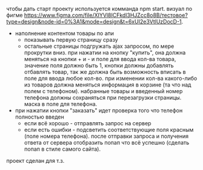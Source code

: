 чтобы дать старт проекту используется комманда npm start.
визуал по фигме https://www.figma.com/file/XIYVl8ICFkdl3HJZcc8o8B/тестовое?type=design&node-id=0%3A1&mode=design&t=6xUI2e3VtlUzDocD-1.
- наполнение контентом товары по апи
    - показывать первую страницу сразу
    - остальные страницы подгружать ajax запросом, по мере прокрутки вниз.
при нажатии на кнопку "купить", она должна меняться на кнопки + и - и поле для ввода кол-ва товара, значение поля должно быть 1, кнопки должны добавлять отбавлять товар, так же должна быть возможность вписать в поле для ввода любое кол-во.
при изменении кол-ва какого-либо из товаров должна меняться информация в корзине (та что над полем с телефоном).
набранные товары и введенный номер телефона должны сохраняться при перезагрузки страницы.
маска в поле для телефона.
- при нажатии кнопки "заказать" идет проверка того что телефон полностью введен
    - если всё хорошо - отправлять запрос на сервер
    - если есть ошибки - подсветить соответствующие поля красным (поле номера телефона).
после отправки запроса и получения ответа от сервера отобразить попап что всё успешно (сделать попап в стиле самого сайта).


проект сделан для т.з.